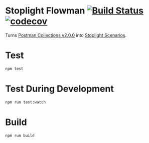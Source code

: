 # Stoplight Flowman [![Build Status](https://travis-ci.org/stoplightio/flowman.svg)](https://travis-ci.org/stoplightio/flowman) [![codecov](https://codecov.io/gh/stoplightio/flowman/branch/master/graph/badge.svg)](https://codecov.io/gh/stoplightio/flowman)

Turns [Postman Collections v2.0.0](https://schema.getpostman.com/json/collection/v2.0.0/docs/index.html) into [Stoplight Scenarios](https://help.stoplight.io/scenarios/scenarios).

# Test

```bash
npm test
```

# Test During Development

```bash
npm run test:watch
```

# Build

```
npm run build
```
